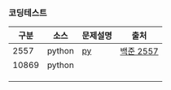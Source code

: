 ### 코딩테스트

|구분|소스|문제설명|출처|
|--|--|--|--|
|2557|python|[py](./docs/codingtest/2557.py)|[백준 2557](https://www.acmicpc.net/problem/2557)|
|10869|python|||
|||||
|||||
|||||